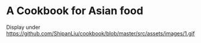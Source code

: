 # A Cookbook for Asian food
Display under  https://github.com/ShipanLiu/cookbook/blob/master/src/assets/images/1.gif
